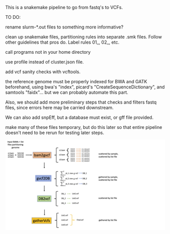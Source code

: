 This is a snakemake pipeline to go from fastq's to VCFs.

TO DO:

rename slurm-\*.out files to something more informative?

clean up snakemake files, partitioning rules into separate .smk files. Follow other guidelines that pros do.
Label rules 01\_, 02\_, etc.

call programs not in your home directory

use profile instead of cluster.json file.

add vcf sanity checks with vcftools.

the reference genome must be properly indexed for BWA and GATK beforehand, using bwa's "index", picard's "CreateSequenceDictionary", and samtools "faidx"... but we can probably automate this part.

Also, we should add more preliminary steps that checks and filters fastq files, since errors here may be carried downstream.

We can also add snpEff, but a database must exist, or gff file provided.

make many of these files temporary, but do this later so that entire pipeline doesn't need to be rerun for testing later steps.

![](workflowScheme.png)
